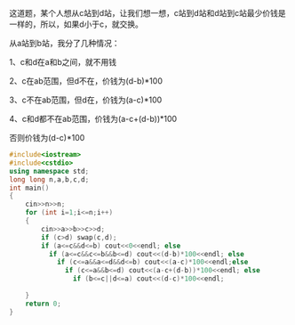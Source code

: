 这道题，某个人想从c站到d站，让我们想一想，c站到d站和d站到c站最少价钱是一样的，所以，如果d小于c，就交换。

从a站到b站，我分了几种情况：

1、c和d在a和b之间，就不用钱

2、c在ab范围，但d不在，价钱为(d-b)*100

3、c不在ab范围，但d在，价钱为(a-c)*100

4、c和d都不在ab范围，价钱为(a-c+(d-b))*100

否则价钱为(d-c)*100
```cpp
#include<iostream>
#include<cstdio>
using namespace std;
long long n,a,b,c,d;
int main()
{
	cin>>n>>n;
	for (int i=1;i<=n;i++)
	{
		cin>>a>>b>>c>>d;
		if (c>d) swap(c,d);
		if (a<=c&&d<=b) cout<<0<<endl; else
		  if (a<=c&&c<=b&&b<=d) cout<<(d-b)*100<<endl; else
		    if (c<=a&&a<=d&&d<=b) cout<<(a-c)*100<<endl;else 
			  if (c<=a&&b<=d) cout<<(a-c+(d-b))*100<<endl; else
			    if (b<=c||d<=a) cout<<(d-c)*100<<endl; 
		      
	}
	return 0;
}
```
